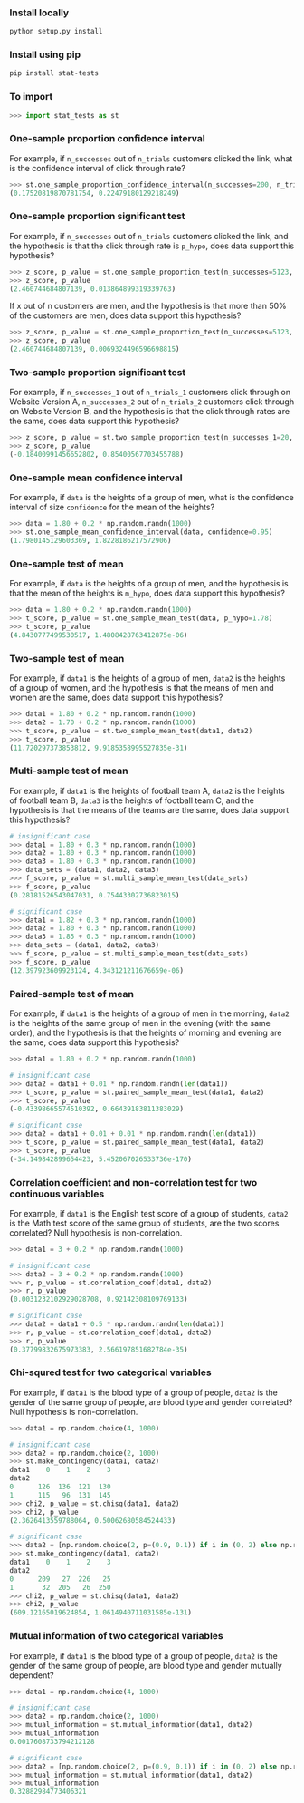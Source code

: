 ### Install locally
```sh
python setup.py install
```
### Install using pip
```sh
pip install stat-tests
```

### To import
```py
>>> import stat_tests as st
```

### One-sample proportion confidence interval
For example, if `n_successes` out of `n_trials` customers clicked the link, what is the confidence interval of click through rate?

```py
>>> st.one_sample_proportion_confidence_interval(n_successes=200, n_trials=1000, confidence=0.95)
(0.17520819870781754, 0.22479180129218249)
```

### One-sample proportion significant test
For example, if `n_successes` out of `n_trials` customers clicked the link, and the hypothesis is that the click through rate is `p_hypo`, does data support this hypothesis?

```py
>>> z_score, p_value = st.one_sample_proportion_test(n_successes=5123, n_trials=10000, p_hypo=0.5)
>>> z_score, p_value
(2.460744684807139, 0.013864899319339763)
```
If x out of n customers are men, and the hypothesis is that more than 50% of the customers are men, does data support this hypothesis?

```py
>>> z_score, p_value = st.one_sample_proportion_test(n_successes=5123, n_trials=10000, p_hypo=0.5, one_side=True)
>>> z_score, p_value
(2.460744684807139, 0.0069324496596698815)
```

### Two-sample proportion significant test
For example, if `n_successes_1` out of `n_trials_1` customers click through on Website Version A, `n_successes_2` out of `n_trials_2` customers click through on Website Version B, and the hypothesis is that the click through rates are the same, does data support this hypothesis?

```py
>>> z_score, p_value = st.two_sample_proportion_test(n_successes_1=20, n_trials_1=300, n_successes_2=21, n_trials_2=298)
>>> z_score, p_value
(-0.18400991456652802, 0.85400567703455788)
```

### One-sample mean confidence interval
For example, if `data` is the heights of a group of men, what is the confidence interval of size `confidence` for the mean of the heights?

```py
>>> data = 1.80 + 0.2 * np.random.randn(1000)
>>> st.one_sample_mean_confidence_interval(data, confidence=0.95)
(1.7980145129603369, 1.8228186217572906)
```

### One-sample test of mean
For example, if `data` is the heights of a group of men, and the hypothesis is that the mean of the heights is `m_hypo`, does data support this hypothesis?

```py
>>> data = 1.80 + 0.2 * np.random.randn(1000)
>>> t_score, p_value = st.one_sample_mean_test(data, p_hypo=1.78)
>>> t_score, p_value
(4.8430777499530517, 1.4808428763412875e-06)
```

### Two-sample test of mean
For example, if `data1` is the heights of a group of men, `data2` is the heights of a group of women, and the hypothesis is that the means of men and women are the same, does data support this hypothesis?

```py
>>> data1 = 1.80 + 0.2 * np.random.randn(1000)
>>> data2 = 1.70 + 0.2 * np.random.randn(1000)
>>> t_score, p_value = st.two_sample_mean_test(data1, data2)
>>> t_score, p_value
(11.720297373853812, 9.9185358995527835e-31)
```

### Multi-sample test of mean
For example, if `data1` is the heights of football team A, `data2` is the heights of football team B, `data3` is the heights of football team C, and the hypothesis is that the means of the teams are the same, does data support this hypothesis?

```py
# insignificant case
>>> data1 = 1.80 + 0.3 * np.random.randn(1000)
>>> data2 = 1.80 + 0.3 * np.random.randn(1000)
>>> data3 = 1.80 + 0.3 * np.random.randn(1000)
>>> data_sets = (data1, data2, data3)
>>> f_score, p_value = st.multi_sample_mean_test(data_sets)
>>> f_score, p_value
(0.28181526543047031, 0.75443302736823015)

# significant case
>>> data1 = 1.82 + 0.3 * np.random.randn(1000)
>>> data2 = 1.80 + 0.3 * np.random.randn(1000)
>>> data3 = 1.85 + 0.3 * np.random.randn(1000)
>>> data_sets = (data1, data2, data3)
>>> f_score, p_value = st.multi_sample_mean_test(data_sets)
>>> f_score, p_value
(12.397923609923124, 4.343121211676659e-06)
```


### Paired-sample test of mean
For example, if `data1` is the heights of a group of men in the morning, `data2` is the heights of the same group of men in the evening (with the same order), and the hypothesis is that the heights of morning and evening are the same, does data support this hypothesis?

```py
>>> data1 = 1.80 + 0.2 * np.random.randn(1000)

# insignificant case
>>> data2 = data1 + 0.01 * np.random.randn(len(data1))
>>> t_score, p_value = st.paired_sample_mean_test(data1, data2)
>>> t_score, p_value
(-0.43398665574510392, 0.66439183811383029)

# significant case
>>> data2 = data1 + 0.01 + 0.01 * np.random.randn(len(data1))
>>> t_score, p_value = st.paired_sample_mean_test(data1, data2)
>>> t_score, p_value
(-34.149842899654423, 5.452067026533736e-170)
```

### Correlation coefficient and non-correlation test for two continuous variables
For example, if `data1` is the English test score of a group of students, `data2` is the Math test score of the same group of students, are the two scores correlated? Null hypothesis is non-correlation.

```py
>>> data1 = 3 + 0.2 * np.random.randn(1000)

# insignificant case
>>> data2 = 3 + 0.2 * np.random.randn(1000)
>>> r, p_value = st.correlation_coef(data1, data2)
>>> r, p_value
(0.0031232102929028708, 0.92142308109769133)

# significant case
>>> data2 = data1 + 0.5 * np.random.randn(len(data1))
>>> r, p_value = st.correlation_coef(data1, data2)
>>> r, p_value
(0.37799832675973383, 2.566197851682784e-35)
```

### Chi-squred test for two categorical variables
For example, if `data1` is the blood type of a group of people, `data2` is the gender of the same group of people, are blood type and gender correlated?  Null hypothesis is non-correlation.

```py
>>> data1 = np.random.choice(4, 1000)

# insignificant case
>>> data2 = np.random.choice(2, 1000)
>>> st.make_contingency(data1, data2)
data1    0    1    2    3
data2                    
0      126  136  121  130
1      115   96  131  145
>>> chi2, p_value = st.chisq(data1, data2)
>>> chi2, p_value
(2.3626413559788064, 0.50062680584524433)

# significant case
>>> data2 = [np.random.choice(2, p=(0.9, 0.1)) if i in (0, 2) else np.random.choice(2, p=(0.1, 0.9)) for i in data1]
>>> st.make_contingency(data1, data2)
data1    0    1    2    3
data2                    
0      209   27  226   25
1       32  205   26  250
>>> chi2, p_value = st.chisq(data1, data2)
>>> chi2, p_value
(609.12165019624854, 1.0614940711031585e-131)
```

### Mutual information of two categorical variables
For example, if `data1` is the blood type of a group of people, `data2` is the gender of the same group of people, are blood type and gender mutually dependent?

```py
>>> data1 = np.random.choice(4, 1000)

# insignificant case
>>> data2 = np.random.choice(2, 1000)
>>> mutual_information = st.mutual_information(data1, data2)
>>> mutual_information
0.0017608733794212128

# significant case
>>> data2 = [np.random.choice(2, p=(0.9, 0.1)) if i in (0, 2) else np.random.choice(2, p=(0.1, 0.9)) for i in data1]
>>> mutual_information = st.mutual_information(data1, data2)
>>> mutual_information
0.32882984773406321
```



